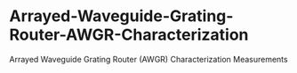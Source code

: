 # Arrayed-Waveguide-Grating-Router-AWGR-Characterization
Arrayed Waveguide Grating Router (AWGR) Characterization Measurements
